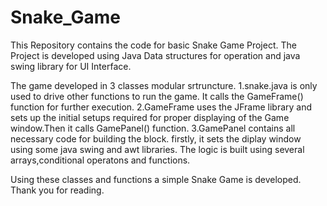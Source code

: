 # Snake_Game
This Repository contains the code for basic Snake Game Project.
The Project is developed using Java Data structures for operation and java swing library for UI Interface.

The game developed in 3 classes modular srtruncture.
1.snake.java is only used to drive other functions to run the game. It calls the GameFrame() function for further execution.
2.GameFrame uses the JFrame library and sets up the initial setups required for proper displaying of the Game window.Then it calls GamePanel() function.
3.GamePanel contains all necessary code for building the block. firstly, it sets the diplay window using some java swing and awt libraries.
  The logic is built using several arrays,conditional operatons and functions.
  
  Using these classes and functions a simple Snake Game is developed. Thank you for reading.
